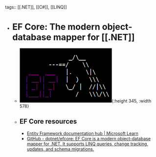 tags:: [[.NET]], [[C#]], [[LINQ]]

- # EF Core: The modern object-database mapper for [[.NET]]
	- ![ef core.png](../assets/ef_core_1696434561057_0.png){:height 345, :width 578}
	- ## EF Core resources
		- [Entity Framework documentation hub | Microsoft Learn](https://learn.microsoft.com/en-us/ef/)
		- [GitHub - dotnet/efcore: EF Core is a modern object-database mapper for .NET. It supports LINQ queries, change tracking, updates, and schema migrations.](https://github.com/dotnet/efcore)